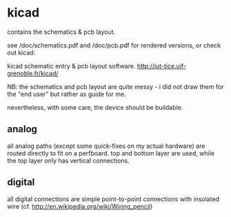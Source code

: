kicad
=====

contains the schematics & pcb layout.

see /doc/schematics.pdf and /doc/pcb.pdf for rendered versions, 
or check out kicad:

kicad schematic entry & pcb layout software.
http://iut-tice.ujf-grenoble.fr/kicad/

NB: the schematics and pcb layout are quite messy - i did not
draw them for the "end user" but rather as guide for me.

nevertheless, with some care, the device should be buildable.

analog
------

all analog paths (except some quick-fixes on my actual hardware) are routed
directly to fit on a perfboard. top and bottom layer are used, while
the top layer only has vertical connections.

digital
-------

all digital connections are simple point-to-point connections
with insolated wire (cf. http://en.wikipedia.org/wiki/Wiring_pencil)


